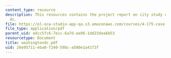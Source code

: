 ```yaml
---
content_type: resource
description: This resources contains the project report on city study of washington
  dc.
file: https://ol-ocw-studio-app-qa.s3.amazonaws.com/courses/4-175-case-studies-in-city-form-fall-2005/26e95711eba8f24059bca580e1a41f3f_washingtondc.pdf
file_type: application/pdf
parent_uid: adcc5fc6-7ecc-6a7d-ea96-1dd23dea6b53
resourcetype: Document
title: washingtondc.pdf
uid: 26e95711-eba8-f240-59bc-a580e1a41f3f
---
```

